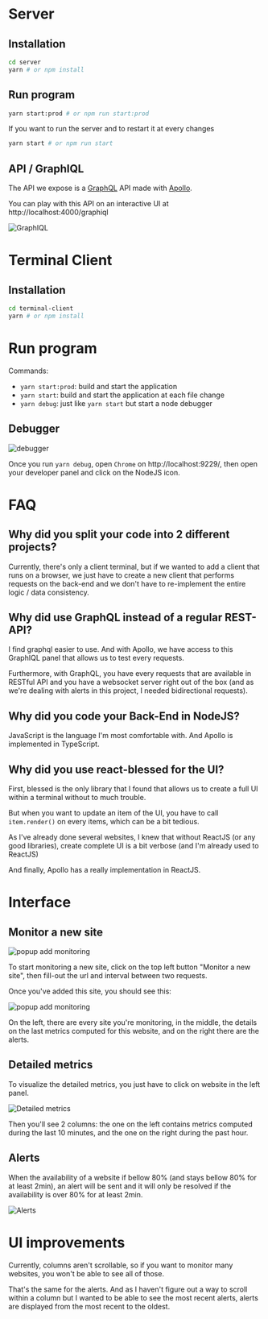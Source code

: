 # Server

## Installation

```bash
cd server
yarn # or npm install
```

## Run program

```bash
yarn start:prod # or npm run start:prod
```

If you want to run the server and to restart it at every changes

```bash
yarn start # or npm run start
```

## API / GraphIQL

The API we expose is a [GraphQL](https://graphql.org/) API made with [Apollo](https://www.apollographql.com/).

You can play with this API on an interactive UI at http://localhost:4000/graphiql

![GraphIQL](./images/graphiql.png)

# Terminal Client

## Installation

```bash
cd terminal-client
yarn # or npm install
```

# Run program

Commands:

- `yarn start:prod`: build and start the application
- `yarn start`: build and start the application at each file change
- `yarn debug`: just like `yarn start` but start a node debugger

## Debugger

![debugger](./images/debugger.png)

Once you run `yarn debug`, open `Chrome` on http://localhost:9229/, then open your developer panel and click on the NodeJS icon.

# FAQ

## Why did you split your code into 2 different projects?

Currently, there's only a client terminal, but if we wanted to add a client that runs on a browser, we just have to create a new client that performs requests on the back-end and we don't have to re-implement the entire logic / data consistency.

## Why did use GraphQL instead of a regular REST-API?

I find graphql easier to use. And with Apollo, we have access to this GraphIQL panel that allows us to test every requests.

Furthermore, with GraphQL, you have every requests that are available in RESTful API and you have a websocket server right out of the box (and as we're dealing with alerts in this project, I needed bidirectional requests).

## Why did you code your Back-End in NodeJS?

JavaScript is the language I'm most comfortable with. And Apollo is implemented in TypeScript.

## Why did you use react-blessed for the UI?

First, blessed is the only library that I found that allows us to create a full UI within a terminal without to much trouble.

But when you want to update an item of the UI, you have to call `item.render()` on every items, which can be a bit tedious.

As I've already done several websites, I knew that without ReactJS (or any good libraries), create complete UI is a bit verbose (and I'm already used to ReactJS)

And finally, Apollo has a really implementation in ReactJS.

# Interface

## Monitor a new site

![popup add monitoring](./images/popup-add-monitoring.png)

To start monitoring a new site, click on the top left button "Monitor a new site", then fill-out the url and interval between two requests.

Once you've added this site, you should see this:

![popup add monitoring](./images/default-layout.png)

On the left, there are every site you're monitoring, in the middle, the details on the last metrics computed for this website, and on the right there are the alerts.

## Detailed metrics

To visualize the detailed metrics, you just have to click on website in the left panel.

![Detailed metrics](./images/detailed-metrics.png)

Then you'll see 2 columns: the one on the left contains metrics computed during the last 10 minutes, and the one on the right during the past hour.

## Alerts

When the availability of a website if bellow 80% (and stays bellow 80% for at least 2min), an alert will be sent and it will only be resolved if the availability is over 80% for at least 2min.

![Alerts](./images/alerts.png)

# UI improvements

Currently, columns aren't scrollable, so if you want to monitor many websites, you won't be able to see all of those.

That's the same for the alerts. And as I haven't figure out a way to scroll within a column but I wanted to be able to see the most recent alerts, alerts are displayed from the most recent to the oldest.
